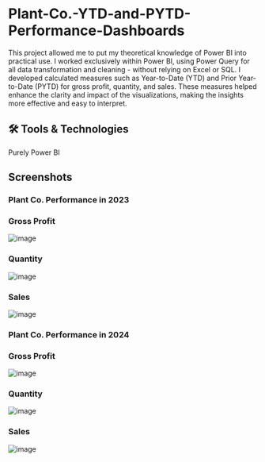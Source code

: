 # Plant-Co.-YTD-and-PYTD-Performance-Dashboards
This project allowed me to put my theoretical knowledge of Power BI into practical use. I worked exclusively within Power BI, using Power Query for all data transformation and cleaning - without relying on Excel or SQL. I developed calculated measures such as Year-to-Date (YTD) and Prior Year-to-Date (PYTD) for gross profit, quantity, and sales. These measures helped enhance the clarity and impact of the visualizations, making the insights more effective and easy to interpret.

## 🛠 **Tools & Technologies**
Purely Power BI 

## Screenshots
### Plant Co. Performance in 2023
### Gross Profit
![image](https://github.com/user-attachments/assets/6255c9d3-d8af-462b-b4c0-2af89b351de0)

### Quantity
![image](https://github.com/user-attachments/assets/4523ff58-eb97-4cb3-ae2c-7ee96d042dd2)

### Sales
![image](https://github.com/user-attachments/assets/d52225db-333d-432d-b570-d7c1865bbbed)


### Plant Co. Performance in 2024
### Gross Profit
![image](https://github.com/user-attachments/assets/778edd83-d073-4b9e-bb07-95e0ee034828)

### Quantity
![image](https://github.com/user-attachments/assets/03b61198-c18c-4685-9d24-01244a15764a)

### Sales
![image](https://github.com/user-attachments/assets/4dcae8d4-11a4-40f1-8e21-c4f3b8339f6d)
